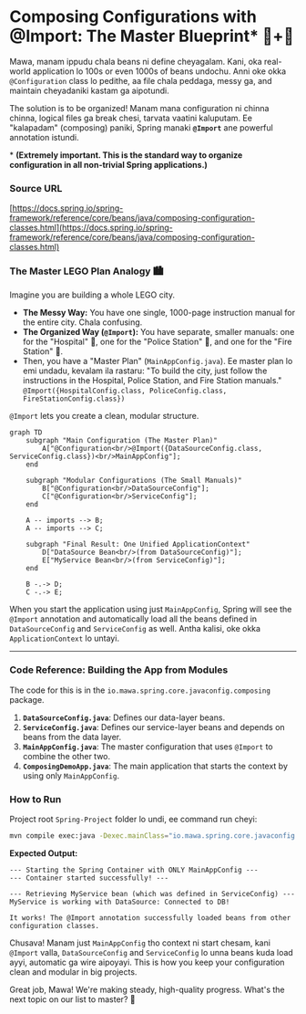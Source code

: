 # Composing Configurations with @Import: The Master Blueprint* 📜+📜

Mawa, manam ippudu chala beans ni define cheyagalam. Kani, oka real-world application lo 100s or even 1000s of beans undochu. Anni oke okka `@Configuration` class lo pedithe, aa file chala peddaga, messy ga, and maintain cheyadaniki kastam ga aipotundi.

The solution is to be organized! Manam mana configuration ni chinna chinna, logical files ga break chesi, tarvata vaatini kaluputam. Ee "kalapadam" (composing) paniki, Spring manaki **`@Import`** ane powerful annotation istundi.

\* **(Extremely important. This is the standard way to organize configuration in all non-trivial Spring applications.)**

### Source URL
[https://docs.spring.io/spring-framework/reference/core/beans/java/composing-configuration-classes.html](https://docs.spring.io/spring-framework/reference/core/beans/java/composing-configuration-classes.html)

### The Master LEGO Plan Analogy 🏙️
Imagine you are building a whole LEGO city.
-   **The Messy Way:** You have one single, 1000-page instruction manual for the entire city. Chala confusing.
-   **The Organized Way (`@Import`):** You have separate, smaller manuals: one for the "Hospital" 🏥, one for the "Police Station" 🚓, and one for the "Fire Station" 🚒.
-   Then, you have a "Master Plan" (`MainAppConfig.java`). Ee master plan lo emi undadu, kevalam ila rastaru: "To build the city, just follow the instructions in the Hospital, Police Station, and Fire Station manuals."
    `@Import({HospitalConfig.class, PoliceConfig.class, FireStationConfig.class})`

`@Import` lets you create a clean, modular structure.

```mermaid
graph TD
    subgraph "Main Configuration (The Master Plan)"
        A["@Configuration<br/>@Import({DataSourceConfig.class, ServiceConfig.class})<br/>MainAppConfig"];
    end

    subgraph "Modular Configurations (The Small Manuals)"
        B["@Configuration<br/>DataSourceConfig"];
        C["@Configuration<br/>ServiceConfig"];
    end

    A -- imports --> B;
    A -- imports --> C;

    subgraph "Final Result: One Unified ApplicationContext"
        D["DataSource Bean<br/>(from DataSourceConfig)"];
        E["MyService Bean<br/>(from ServiceConfig)"];
    end

    B -.-> D;
    C -.-> E;
```
When you start the application using just `MainAppConfig`, Spring will see the `@Import` annotation and automatically load all the beans defined in `DataSourceConfig` and `ServiceConfig` as well. Antha kalisi, oke okka `ApplicationContext` lo untayi.

---
### Code Reference: Building the App from Modules
The code for this is in the `io.mawa.spring.core.javaconfig.composing` package.

1.  **`DataSourceConfig.java`**: Defines our data-layer beans.
2.  **`ServiceConfig.java`**: Defines our service-layer beans and depends on beans from the data layer.
3.  **`MainAppConfig.java`**: The master configuration that uses `@Import` to combine the other two.
4.  **`ComposingDemoApp.java`**: The main application that starts the context by using only `MainAppConfig`.

### How to Run
Project root `Spring-Project` folder lo undi, ee command run cheyi:
```bash
mvn compile exec:java -Dexec.mainClass="io.mawa.spring.core.javaconfig.composing.ComposingDemoApp"
```
**Expected Output:**
```
--- Starting the Spring Container with ONLY MainAppConfig ---
--- Container started successfully! ---

--- Retrieving MyService bean (which was defined in ServiceConfig) ---
MyService is working with DataSource: Connected to DB!

It works! The @Import annotation successfully loaded beans from other configuration classes.
```
Chusava! Manam just `MainAppConfig` tho context ni start chesam, kani `@Import` valla, `DataSourceConfig` and `ServiceConfig` lo unna beans kuda load ayyi, automatic ga wire aipoyayi. This is how you keep your configuration clean and modular in big projects.

Great job, Mawa! We're making steady, high-quality progress. What's the next topic on our list to master? 🤔
